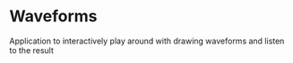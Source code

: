 # Waveforms

Application to interactively play around with drawing waveforms and listen to the result
